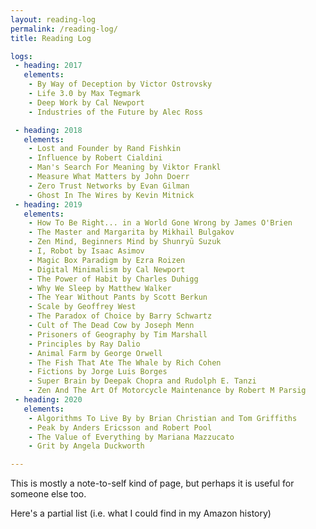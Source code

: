 ```yaml
---
layout: reading-log
permalink: /reading-log/
title: Reading Log

logs:
 - heading: 2017 
   elements:
    - By Way of Deception by Victor Ostrovsky
    - Life 3.0 by Max Tegmark
    - Deep Work by Cal Newport
    - Industries of the Future by Alec Ross

 - heading: 2018
   elements:
    - Lost and Founder by Rand Fishkin
    - Influence by Robert Cialdini
    - Man's Search For Meaning by Viktor Frankl
    - Measure What Matters by John Doerr
    - Zero Trust Networks by Evan Gilman
    - Ghost In The Wires by Kevin Mitnick
 - heading: 2019 
   elements:
    - How To Be Right... in a World Gone Wrong by James O'Brien
    - The Master and Margarita by Mikhail Bulgakov
    - Zen Mind, Beginners Mind by Shunryū Suzuk
    - I, Robot by Isaac Asimov
    - Magic Box Paradigm by Ezra Roizen
    - Digital Minimalism by Cal Newport
    - The Power of Habit by Charles Duhigg
    - Why We Sleep by Matthew Walker
    - The Year Without Pants by Scott Berkun
    - Scale by Geoffrey West
    - The Paradox of Choice by Barry Schwartz
    - Cult of The Dead Cow by Joseph Menn
    - Prisoners of Geography by Tim Marshall
    - Principles by Ray Dalio
    - Animal Farm by George Orwell
    - The Fish That Ate The Whale by Rich Cohen
    - Fictions by Jorge Luis Borges
    - Super Brain by Deepak Chopra and Rudolph E. Tanzi
    - Zen And The Art Of Motorcycle Maintenance by Robert M Parsig
 - heading: 2020  
   elements:
    - Algorithms To Live By by Brian Christian and Tom Griffiths
    - Peak by Anders Ericsson and Robert Pool
    - The Value of Everything by Mariana Mazzucato
    - Grit by Angela Duckworth

---
```


This is mostly a note-to-self kind of page, but perhaps it is useful for someone else too.

Here's a partial list (i.e. what I could find in my Amazon history)
